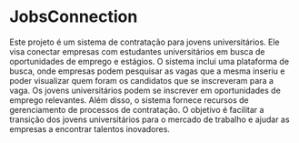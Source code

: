 # JobsConnection
Este projeto é um sistema de contratação para jovens universitários. Ele visa conectar empresas com estudantes universitários em busca de oportunidades de emprego e estágios. O sistema inclui uma plataforma de busca, onde empresas podem pesquisar as vagas que a mesma inseriu e poder visualizar quem foram os candidatos que se inscreveram para a vaga. Os jovens universitários podem se inscrever em oportunidades de emprego relevantes. Além disso, o sistema fornece recursos de gerenciamento de processos de contratação. O objetivo é facilitar a transição dos jovens universitários para o mercado de trabalho e ajudar as empresas a encontrar talentos inovadores.

